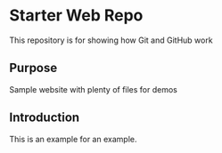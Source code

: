 # Starter Web Repo

This repository is for showing how Git and GitHub work

## Purpose

Sample website with plenty of files for demos

## Introduction
This is an example for an example.